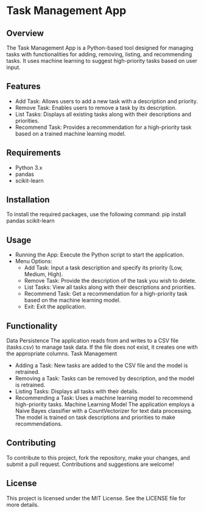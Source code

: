 # Task Management App

## Overview
The Task Management App is a Python-based tool designed for managing tasks with functionalities for adding, removing, listing, and recommending tasks. It uses machine learning to suggest high-priority tasks based on user input.

## Features
- Add Task: Allows users to add a new task with a description and priority.
- Remove Task: Enables users to remove a task by its description.
- List Tasks: Displays all existing tasks along with their descriptions and priorities.
- Recommend Task: Provides a recommendation for a high-priority task based on a trained machine learning model.

## Requirements
- Python 3.x
- pandas
- scikit-learn

## Installation
To install the required packages, use the following command:
pip install pandas scikit-learn

## Usage
- Running the App:
   Execute the Python script to start the application.
- Menu Options:
  - Add Task: Input a task description and specify its priority (Low, Medium, High).
  - Remove Task: Provide the description of the task you wish to delete.
  - List Tasks: View all tasks along with their descriptions and priorities.
  - Recommend Task: Get a recommendation for a high-priority task based on the machine learning model.
  - Exit: Exit the application.

## Functionality
Data Persistence
   The application reads from and writes to a CSV file (tasks.csv) to manage task data. If the file does not exist, it creates one with the appropriate columns.
Task Management
  - Adding a Task: New tasks are added to the CSV file and the model is retrained.
  - Removing a Task: Tasks can be removed by description, and the model is retrained.
  - Listing Tasks: Displays all tasks with their details.
  - Recommending a Task: Uses a machine learning model to recommend high-priority tasks.
Machine Learning Model
   The application employs a Naive Bayes classifier with a CountVectorizer for text data processing. The model is trained on task descriptions and priorities to make recommendations.

## Contributing
To contribute to this project, fork the repository, make your changes, and submit a pull request. Contributions and suggestions are welcome!

## License
This project is licensed under the MIT License. See the LICENSE file for more details.
